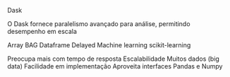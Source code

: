 Dask

O Dask fornece paralelismo avançado para análise, permitindo desempenho em escala

Array
BAG
Dataframe
Delayed
Machine learning scikit-learning

Preocupa mais com tempo de resposta
Escalabilidade
Muitos dados (big data)
Facilidade em implementação
Aproveita interfaces Pandas e Numpy





